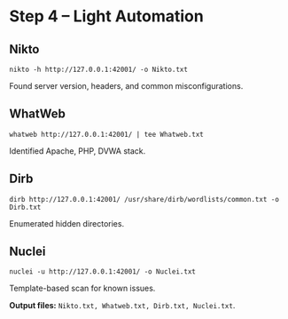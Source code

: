 # Step 4 – Light Automation
## Nikto
```
nikto -h http://127.0.0.1:42001/ -o Nikto.txt
```
Found server version, headers, and common misconfigurations.

## WhatWeb
```
whatweb http://127.0.0.1:42001/ | tee Whatweb.txt
```
Identified Apache, PHP, DVWA stack.

## Dirb
```
dirb http://127.0.0.1:42001/ /usr/share/dirb/wordlists/common.txt -o Dirb.txt
```
Enumerated hidden directories.

## Nuclei
```
nuclei -u http://127.0.0.1:42001/ -o Nuclei.txt
```
Template-based scan for known issues.

**Output files:** `Nikto.txt, Whatweb.txt, Dirb.txt, Nuclei.txt`.
